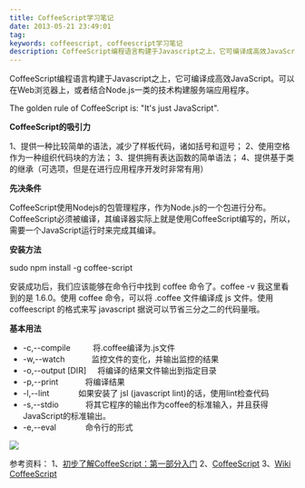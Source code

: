 ```yaml
---
title: CoffeeScript学习笔记
date: 2013-05-21 23:49:01
tag: 
keywords: coffeescript, coffeescript学习笔记
description: CoffeeScript编程语言构建于Javascript之上，它可编译成高效JavaScript。可以在Web浏览器上，或者结合Node.js一类的技术构建服务端应用程序。
---
```



CoffeeScript编程语言构建于Javascript之上，它可编译成高效JavaScript。可以在Web浏览器上，或者结合Node.js一类的技术构建服务端应用程序。

The golden rule of CoffeeScript is: "It's just JavaScript".

**CoffeeScript的吸引力**

1、提供一种比较简单的语法，减少了样板代码，诸如括号和逗号；
2、使用空格作为一种组织代码块的方法；
3、提供拥有表达函数的简单语法；
4、提供基于类的继承（可选项，但是在进行应用程序开发时非常有用）

**先决条件**

CoffeeScript使用Nodejs的包管理程序，作为Node.js的一个包进行分布。
CoffeeScript必须被编译，其编译器实际上就是使用CoffeeScript编写的，所以，需要一个JavaScript运行时来完成其编译。

**安装方法**

sudo npm install -g coffee-script

安装成功后，我们应该能够在命令行中找到 coffee 命令了。coffee -v 我这里看到的是 1.6.0。使用 coffee 命令，可以将 .coffee 文件编译成 js 文件。使用 coffeescript 的格式来写 javascript 据说可以节省三分之二的代码量哦。

**基本用法**

* -c,--compile          将.coffee编译为.js文件
* -w,--watch            监控文件的变化，并输出监控的结果
* -o,--output [DIR]     将编译的结果文件输出到指定目录
* -p,--print            将编译结果
* -l,--lint             如果安装了 jsl (javascript lint)的话，使用lint检查代码
* -s,--stdio            将其它程序的输出作为coffee的标准输入，并且获得JavaScript的标准输出。
* -e,--eval             命令行的形式

![](/20130521-coffeescript-introduce/21234823-2d3cf3d499174fbe91b146ef9f2c8063.png)

参考资料：
1、[初步了解CoffeeScript：第一部分入门](http://www.ibm.com/developerworks/cn/web/wa-coffee1/index.html)
2、[CoffeeScript](http://coffeescript.org/)
3、[Wiki CoffeeScript](http://zh.wikipedia.org/zh-cn/CoffeeScript)
